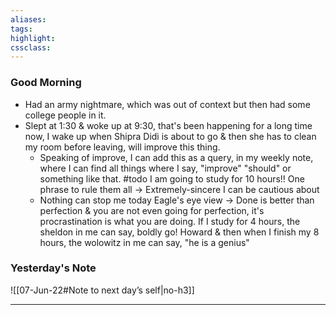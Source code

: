 ```yaml
---
aliases:  
tags:
highlight:  
cssclass:
---
```

### Good Morning
- Had an army nightmare, which was out of context but then had some college people in it.
-  Slept at 1:30 & woke up at 9:30, that's been happening for a long time now, I wake up when Shipra Didi is about to go & then she has to clean my room before leaving, will improve this thing.
    - Speaking of improve, I can add this as a query, in my weekly note, where I can find all things where I say, "improve" "should" or something like that. #todo
I am going to study for 10 hours!!
One phrase to rule them all → Extremely-sincere
I can be cautious about
    - Nothing can stop me today
Eagle's eye view → Done is better than perfection & you are not even going for perfection, it's procrastination is what you are doing.
If I study for 4 hours, the sheldon in me can say, boldly go! Howard & then when I finish my 8 hours, the wolowitz in me can say, "he is a genius"


### Yesterday's Note
 ![[07-Jun-22#Note to next day’s self|no-h3]]

--- 

